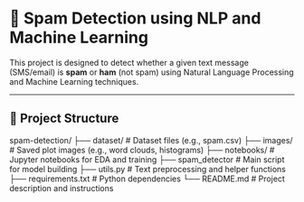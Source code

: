 # 📧 Spam Detection using NLP and Machine Learning

This project is designed to detect whether a given text message (SMS/email) is **spam** or **ham** (not spam) using Natural Language Processing and Machine Learning techniques.

---

## 📁 Project Structure

spam-detection/
├── dataset/ # Dataset files (e.g., spam.csv)
├── images/ # Saved plot images (e.g., word clouds, histograms)
├── notebooks/ # Jupyter notebooks for EDA and training
├── spam_detector # Main script for model building
├── utils.py # Text preprocessing and helper functions
├── requirements.txt # Python dependencies
└── README.md # Project description and instructions